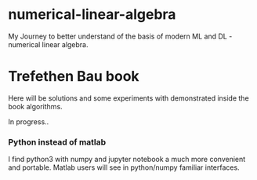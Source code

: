 # numerical-linear-algebra
My Journey to better understand of the basis of modern ML and DL - numerical linear algebra.

# Trefethen Bau book
Here will be solutions and some experiments with demonstrated inside the book algorithms.

In progress..

### Python instead of matlab

I find python3 with numpy and jupyter notebook a much more convenient and portable. Matlab users 
will see in python/numpy familiar interfaces.
